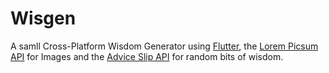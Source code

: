# Wisgen

A samll Cross-Platform Wisdom Generator using [Flutter](https://flutter.dev/), the [Lorem Picsum API](https://picsum.photos/) for Images and the [Advice Slip API](https://api.adviceslip.com) for random bits of wisdom.

